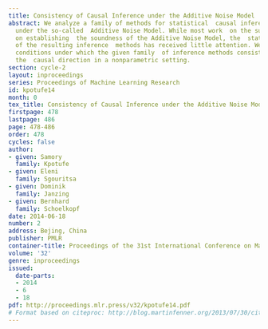 ```yaml
---
title: Consistency of Causal Inference under the Additive Noise Model
abstract: We analyze a family of methods for statistical  causal inference from sample
  under the so-called  Additive Noise Model. While most work  on the subject has concentrated
  on establishing  the soundness of the Additive Noise Model, the  statistical consistency
  of the resulting inference  methods has received little attention. We derive  general
  conditions under which the given family  of inference methods consistently infers
  the  causal direction in a nonparametric setting.
section: cycle-2
layout: inproceedings
series: Proceedings of Machine Learning Research
id: kpotufe14
month: 0
tex_title: Consistency of Causal Inference under the Additive Noise Model
firstpage: 478
lastpage: 486
page: 478-486
order: 478
cycles: false
author:
- given: Samory
  family: Kpotufe
- given: Eleni
  family: Sgouritsa
- given: Dominik
  family: Janzing
- given: Bernhard
  family: Schoelkopf
date: 2014-06-18
number: 2
address: Bejing, China
publisher: PMLR
container-title: Proceedings of the 31st International Conference on Machine Learning
volume: '32'
genre: inproceedings
issued:
  date-parts:
  - 2014
  - 6
  - 18
pdf: http://proceedings.mlr.press/v32/kpotufe14.pdf
# Format based on citeproc: http://blog.martinfenner.org/2013/07/30/citeproc-yaml-for-bibliographies/
---
```

